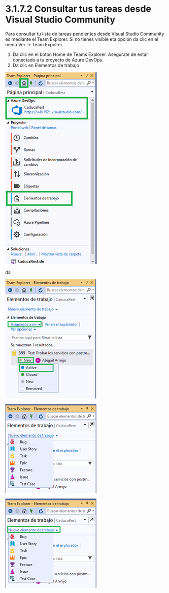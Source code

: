 # 3.1.7.2 Consultar tus tareas desde Visual Studio Community

Para consultar tu lista de tareas pendientes desde Visual Studio Community es mediante el Team Explorer. Si no tienes visible eta opción da clic en el menú Ver -&gt; Team Expolrer. 

1. Da clic en el botón Home de Teams Explorer. Asegurate de estar conectado a tu proyecto de Azure DevOps.
2. Da clic en Elementos de trabajo

![](../../../.gitbook/assets/imagen%20%2837%29.png)



da

![](../../../.gitbook/assets/imagen%20%2832%29.png)

![](../../../.gitbook/assets/imagen%20%2824%29.png)



![](../../../.gitbook/assets/imagen%20%2822%29.png)

